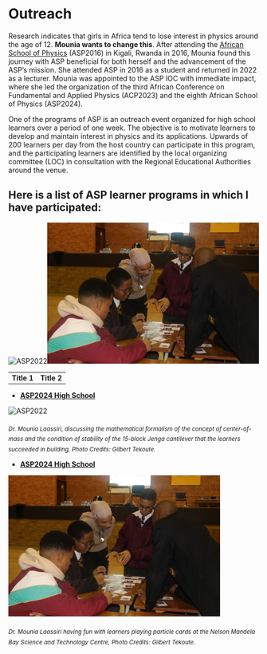 # Outreach
Research indicates that girls in Africa tend to lose interest in physics around the age of 12. **Mounia wants to change this**. After attending the
[African School of Physics](https://africanschoolofphysics.org) (ASP2016) in Kigali, Rwanda in 2016, Mounia found this journey with ASP beneficial for both herself 
and the advancement of the ASP’s mission. She attended ASP in 2016 as a student and returned in 2022 as a lecturer. 
Mounia was appointed to the ASP IOC with immediate impact, where she led the organization of the third African Conference on Fundamental and Applied Physics (ACP2023)
and the eighth African School of Physics (ASP2024).

One of the programs of ASP is an outreach event organized for high school learners over a period of one week. 
The objective is to motivate learners to develop and maintain interest in physics and its applications. 
Upwards of 200 learners per day from the host country can participate in this program, and the participating 
learners are identified by the local organizing committee (LOC) in consultation with the Regional Educational Authorities around the venue.

## Here is a list of ASP learner programs in which I have participated:

<table>
  <tr>
    <td><strong>Title 1</strong></td>
    <td><strong>Title 2</strong></td>
  </tr>
  <tr>
    <img style="" width="425" alt="ASP2022" title="ASP2022" src="ASP2024.jpg">
    <img style="" width="425" alt="ASP2024" title="ASP2024" src="ASP2022.JPG">
  </tr>
</table>

- **[ASP2024 High School](https://indico.cern.ch/event/1393743/)** <br /> 

<img style="" width="425" alt="ASP2022" title="ASP2022" src="ASP2024.jpg">

<sub>*Dr. Mounia Laassiri, discussing the mathematical formalism of the concept of center-of-mass and the condition of stability of the 15-block Jenga cantilever that the learners succeeded in building, Photo Credits: Gilbert Tekoute.*</sub>


- **[ASP2024 High School](https://africanschoolofphysics.org/asp2022/)** <br /> 

<img style="" width="425" alt="ASP2024" title="ASP2024" src="ASP2022.JPG">

<sub>*Dr. Mounia Laassiri having fun with learners playing particle cards at the Nelson Mandela Bay Science and Technology Centre, Photo Credits: Gilbert Tekoute.*</sub>


